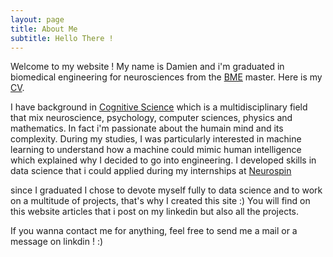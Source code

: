 ```yaml
---
layout: page
title: About Me
subtitle: Hello There !
---
```

Welcome to my website ! My name is Damien and i'm graduated in biomedical engineering for neurosciences from the [BME](https://www.bme-paris.com/) master. Here is my [CV](https://raw.githubusercontent.com/natsunami/website/master/_data/Isai%20Damien%20CV%202020.pdf). 

I have background in [Cognitive Science](https://en.wikipedia.org/wiki/Cognitive_science) which is a multidisciplinary field that mix neuroscience, psychology, computer sciences, physics and mathematics. In fact i'm passionate about the humain mind and its complexity. During my studies, I was particularly interested in machine learning to understand how a machine could mimic human intelligence which explained why I decided to go into engineering. I developed skills in data science that i could applied during my internships at [Neurospin](https://joliot.cea.fr/drf/joliot/Pages/Entites_de_recherche/NeuroSpin.aspx)

since I graduated I chose to devote myself fully to data science and to work on a multitude of projects, that's why I created this site :)
You will find on this website articles that i post on my linkedin but also all the projects. 

If you wanna contact me for anything, feel free to send me a mail or a  message on linkdin ! :)




